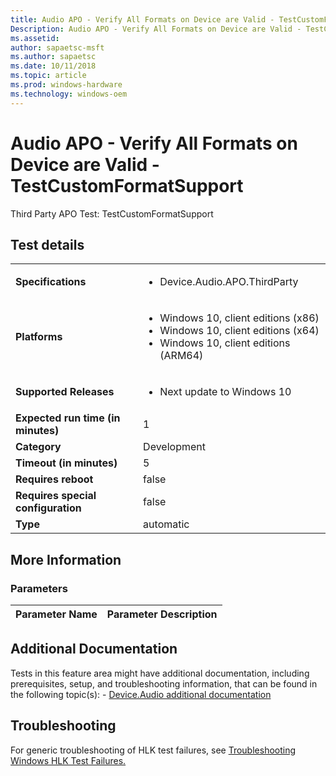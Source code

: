 ```yaml
---
title: Audio APO - Verify All Formats on Device are Valid - TestCustomFormatSupport
Description: Audio APO - Verify All Formats on Device are Valid - TestCustomFormatSupport
ms.assetid: 
author: sapaetsc-msft
ms.author: sapaetsc
ms.date: 10/11/2018
ms.topic: article
ms.prod: windows-hardware
ms.technology: windows-oem
---
```


# Audio APO - Verify All Formats on Device are Valid - TestCustomFormatSupport

Third Party APO Test: TestCustomFormatSupport

## Test details
|||
|---|---|
| **Specifications**  | <ul><li>Device.Audio.APO.ThirdParty</li></ul> |  
| **Platforms**   | <ul><li>Windows 10, client editions (x86)</li><li>Windows 10, client editions (x64)</li><li>Windows 10, client editions (ARM64)</li></ul> |
| **Supported Releases** | <ul><li>Next update to Windows 10</li></ul> |
|**Expected run time (in minutes)**| 1 |
|**Category**| Development |
|**Timeout (in minutes)**| 5 |
|**Requires reboot**| false |
|**Requires special configuration**| false |
|**Type**| automatic |

## More Information
### Parameters
| Parameter Name | Parameter Description |
| --- | --- |


## Additional Documentation
Tests in this feature area might have additional documentation, including prerequisites, setup, and troubleshooting information, that can be found in the following topic(s): - [Device.Audio additional documentation](device-audio-additional-documentation.md)



## Troubleshooting
For generic troubleshooting of HLK test failures, see [Troubleshooting Windows HLK Test Failures.](..\user\troubleshooting-windows-hlk-test-failures.md)